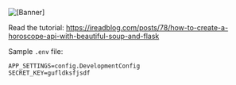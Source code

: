 ![[Banner]](https://socialify.git.ci/ashutoshkrris/Horoscope-API/image?description=1&font=Raleway&language=1&name=1&owner=1&pattern=Circuit%20Board&theme=Light)

Read the tutorial: https://ireadblog.com/posts/78/how-to-create-a-horoscope-api-with-beautiful-soup-and-flask

Sample `.env` file:

```env
APP_SETTINGS=config.DevelopmentConfig
SECRET_KEY=gufldksfjsdf
```

